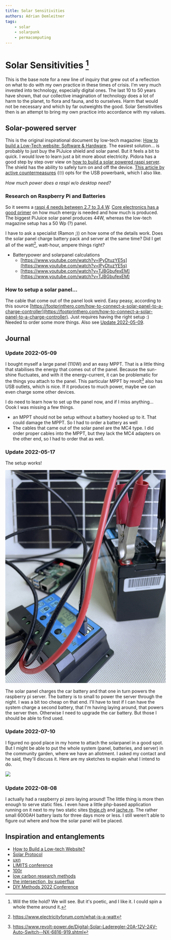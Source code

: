 ```yaml
---
title: Solar Sensitivities
authors: Adrian Demleitner
tags:
	- solar
	- solarpunk
	- permacomputing
---
```

# Solar Sensitivities [^1]
This is the base note for a new line of inquiry that grew out of a reflection on what to do with my own practice in these times of crisis. I'm very much invested into technology, especially digital ones. The last 10 to 50 years have shown, that our collective imagination of technology does a lot of harm to the planet, to flora and fauna, and to ourselves. Harm that would not be necessary and which by far outweights the good. Solar Sensitivities then is an attempt to bring my own practice into accordance with my values.

## Solar-powered server
This is the original inspirational document by low-tech magazine: [How to build a Low-Tech website: Software & Hardware](https://homebrewserver.club/low-tech-website-howto.html). The easiest solution… is probably to just buy the PiJuice shield and solar panel. But it feels a bit to quick. I would love to learn just a bit more about electricity. Pidora has a good step by step over view on [how to build a solar powered raspi server](https://pidora.ca/how-to-build-a-solar-powered-raspberry-pi/). The shield has the ability to safely turn on and off the device. [This article by active countermeasures](https://www.activecountermeasures.com/making-a-solar-powered-raspberry-pi/) (🙄) opts for the USB powerbank, which I also like.

*How much power does a raspi w/o desktop need?*

### Research on Raspberry Pi and Batteries
So it seems a [raspi 4 needs between 2.7 to 3.4 W](https://www.pidramble.com/wiki/benchmarks/power-consumption). [Core electronics has a good primer](https://core-electronics.com.au/tutorials/solar-powered-pi.html#Size) on how much energy is needed and how much is produced. The biggest PiJuice solar panel produces 44W, whereas the low-tech magazine setup has a 50 Wp (?) panel.

I have to ask a specialist (Ramon ;)) on how some of the details work. Does the solar panel charge battery pack and server at the same time? Did I get all of the watt[^2], watt-hour, ampere things right? 

- Batterypower and solarpanel calculations
	- [https://www.youtube.com/watch?v=lPyDtuzYE5s](https://www.youtube.com/watch?v=lPyDtuzYE5s)
	- [https://www.youtube.com/watch?v=TJBGbufexEM](https://www.youtube.com/watch?v=TJBGbufexEM)

### How to setup a solar panel…
The cable that come out of the panel look weird. Easy peasy, according to this source [https://footprinthero.com/how-to-connect-a-solar-panel-to-a-charge-controller](https://footprinthero.com/how-to-connect-a-solar-panel-to-a-charge-controller). Just requires having the right setup :) Needed to order some more things. Also see [Update 2022-05-09](#Update%202022-05-09).

## Journal
### Update 2022-05-09
I bought myself a large panel (110W) and an easy MPPT. That is a little thing that stabilises the energy that comes out of the panel. Because the sun-shine fluctuates, and with it the energy-current, it can be problematic for the things you attach to the panel. This particular MPPT by revolt[^3] also has USB outlets, which is nice. If it produces to much power, maybe we can even charge some other devices.

I do need to learn how to set up the panel now, and if I miss anything… Oook I was missing a few things.

- an MPPT should not be setup without a battery hooked up to it. That could damage the MPPT. So I had to order a battery as well
- The cables that came out of the solar panel are the MC4 type. I did order proper cables into the MPPT, but they lack the MC4 adapters on the other end, so I had to order that as well.
### Update 2022-05-17
The setup works! 

![An electronic setup with a solar panel, a car battery, a little device called MPPT that regulates the power coming from the solar panel and a raspberry pi. All four are connected with red and black cables. The display of the MPPT shows 13V and the raspberry pi has a red LED lit up.](files/A2E6A83D-48AC-4C50-9792-7B5CC4762E7C.jpeg)

The solar panel charges the car battery and that one in turn powers the raspberry pi server.  The battery is to small to power the server through the night. I was a bit too cheap on that end. I'll have to test if I can have the system charge a second battery, that I'm having laying around, that powers the server then. Otherwise I need to upgrade the car battery. But those I should be able to find used. 

### Update 2022-07-10
I figured no good place in my home to attach the solarpanel in a good spot. But I might be able to put the whole system (panel, batteries, and server) in the community garden, where we have an allotment. I asked my contact and he said, they'll discuss it. Here are my sketches to explain what I intend to do. 

![](agenda/files/image%201%201.jpg)

### Update 2022-08-08
I actually had a raspberry pi zero laying around! The little thing is more then enough to serve static files. I even have a little php-based application running on it next to my two static sites [thgie.ch](thgie.ch) and [jache.re](jache.re). The rather small 6000AH battery lasts for three days more or less. I still weren't able to figure out where and how the solar panel will be placed.

## Inspiration and entanglements
- [How to Build a Low-tech Website?](reading/@HowBuildLowtech2018.md)
- [Solar Protocol](http://solarprotocol.net/)
- [uxn](https://compudanzas.net/uxn_tutorial.html)
- [LIMITS conference](https://computingwithinlimits.org/2022/)
- [100r](http://100r.co/site/home.html)
- [low carbon research methods](http://lowcarbonmethods.com/index.html)
- [the intersection, by superflux](https://superflux.in/index.php/work/the-intersection/#)
- [DIY Methods 2022 Conference](https://www.diymethods.net/)

[^1]: Will the title hold? We will see. But it's poetic, and I like it. I could spin a whole theme around it.
[^2]: https://www.electricityforum.com/what-is-a-watt
[^3]: https://www.revolt-power.de/Digital-Solar-Laderegler-20A-12V-24V-Auto-Switch--NX-6816-919.shtml